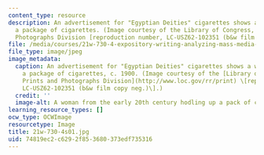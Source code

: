 ```yaml
---
content_type: resource
description: An advertisement for "Egyptian Deities" cigarettes shows a woman holding
  a package of cigarettes. (Image courtesy of the Library of Congress, Prints and
  Photographs Division [reproduction number, LC-USZ62-102351 (b&w film copy neg.)].)
file: /media/courses/21w-730-4-expository-writing-analyzing-mass-media-spring-2001/74819ec2c6292f853680373edf735316_21w-730-4s01.jpg
file_type: image/jpeg
image_metadata:
  caption: An advertisement for "Egyptian Deities" cigarettes shows a woman holding
    a package of cigarettes, c. 1900. (Image courtesy of the [Library of Congress,
    Prints and Photographs Division](http://www.loc.gov/rr/print) \[reproduction number,
    LC-USZ62-102351 (b&w film copy neg.)\].)
  credit: ''
  image-alt: A woman from the early 20th century hodling up a pack of cigarettes
learning_resource_types: []
ocw_type: OCWImage
resourcetype: Image
title: 21w-730-4s01.jpg
uid: 74819ec2-c629-2f85-3680-373edf735316
---
```

